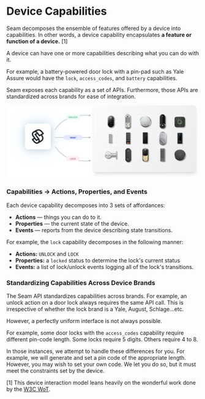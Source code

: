 # Device Capabilities

Seam decomposes the ensemble of features offered by a device into capabilities. In other words, a device capability encapsulates **a feature or function of a device.** \[1]

A device can have one or more capabilities describing what you can do with it.&#x20;

For example, a battery-powered door lock with a pin-pad such as Yale Assure would have the `lock`, `access_codes`, and `battery` capabilities.

Seam exposes each capability as a set of APIs. Furthermore, those APIs are standardized across brands for ease of integration.



![](<../.gitbook/assets/image (10).png>)

### Capabilities -> Actions, Properties, and Events

Each device capability decomposes into 3 sets of affordances:&#x20;

* **Actions** — things you can do to it.&#x20;
* **Properties** — the current state of the device.
* **Events** — reports from the device describing state transitions.&#x20;

For example, the `lock` capability decomposes in the following manner:

* **Actions:** `UNLOCK` and `LOCK`
* **Properties:**  a `locked` status to determine the lock's current status
* **Events:** a list of lock/unlock events logging all of the lock's transitions.

### Standardizing Capabilities Across Device Brands

The Seam API standardizes capabilities across brands. For example, an unlock action on a door lock always requires the same API call. This is irrespective of whether the lock brand is a Yale, August, Schlage...etc.

However, a perfectly uniform interface is not always possible.&#x20;

For example, some door locks with the `access_codes` capability require different pin-code length. Some locks require 5 digits. Others require 4 to 8.

In those instances, we attempt to handle these differences for you. For example, we will generate and set a pin code of the appropriate length. However, you may wish to set your own code. We let you do so, but it must meet the constraints set by the device.





\[1] This device interaction model leans heavily on the wonderful work done by the [W3C WoT](https://www.w3.org/TR/wot-architecture/#sec-interaction-model).

